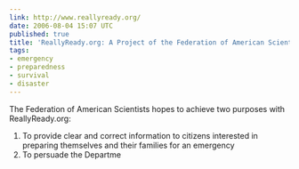 ```yaml
---
link: http://www.reallyready.org/
date: 2006-08-04 15:07 UTC
published: true
title: 'ReallyReady.org: A Project of the Federation of American Scientists'
tags:
- emergency
- preparedness
- survival
- disaster
---
```


The Federation of American Scientists hopes to achieve two purposes with ReallyReady.org:

   1. To provide clear and correct information to citizens interested in preparing themselves and their families for an emergency
   2. To persuade the Departme
